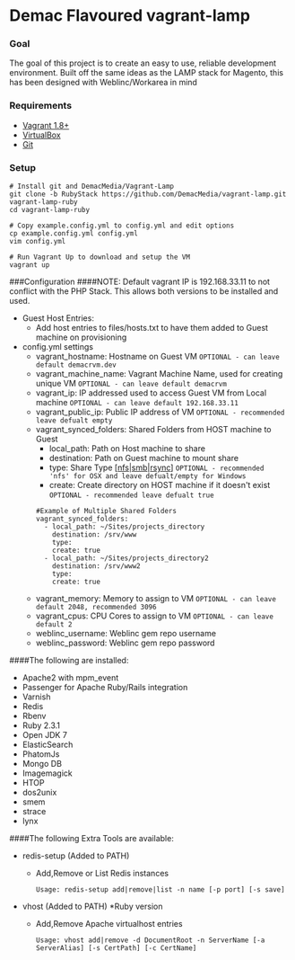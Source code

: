 # Demac Flavoured vagrant-lamp

### Goal
The goal of this project is to create an easy to use, reliable development environment.
Built off the same ideas as the LAMP stack for Magento, this has been designed with Weblinc/Workarea in mind 

### Requirements

- [Vagrant 1.8+](https://www.vagrantup.com/downloads.html)
- [VirtualBox](https://www.virtualbox.org/wiki/Downloads)
- [Git](https://git-scm.com/book/en/v2/Getting-Started-Installing-Git)

### Setup

    # Install git and DemacMedia/Vagrant-Lamp
    git clone -b RubyStack https://github.com/DemacMedia/vagrant-lamp.git vagrant-lamp-ruby
    cd vagrant-lamp-ruby

    # Copy example.config.yml to config.yml and edit options
    cp example.config.yml config.yml
    vim config.yml

    # Run Vagrant Up to download and setup the VM
    vagrant up

###Configuration
####NOTE: Default vagrant IP is 192.168.33.11 to not conflict with the PHP Stack. This allows both versions to be installed and used.
-   Guest Host Entries:
    -   Add host entries to files/hosts.txt to have them added to Guest machine on provisioning
-   config.yml settings
    -   vagrant_hostname: Hostname on Guest VM `OPTIONAL - can leave default demacrvm.dev`
    -   vagrant_machine_name: Vagrant Machine Name, used for creating unique VM `OPTIONAL - can leave default demacrvm`
    -   vagrant_ip: IP addressed used to access Guest VM from Local machine `OPTIONAL - can leave default 192.168.33.11`
    -   vagrant_public_ip: Public IP address of VM `OPTIONAL - recommended leave defualt empty`
    -   vagrant_synced_folders: Shared Folders from HOST machine to Guest
        -   local_path: Path on Host machine to share
        -   destination: Path on Guest machine to mount share
        -   type: Share Type \[[nfs](https://www.vagrantup.com/docs/synced-folders/nfs.html)|[smb](https://www.vagrantup.com/docs/synced-folders/smb.html)|[rsync](https://www.vagrantup.com/docs/synced-folders/rsync.html)\] `OPTIONAL - recommended  'nfs' for OSX and leave defualt/empty for Windows`
        -   create: Create directory on HOST machine if it doesn't exist `OPTIONAL - recommended leave defualt true`
        ```
        #Example of Multiple Shared Folders
        vagrant_synced_folders:
          - local_path: ~/Sites/projects_directory
            destination: /srv/www
            type:
            create: true
          - local_path: ~/Sites/projects_directory2
            destination: /srv/www2
            type:
            create: true
        ```
    -   vagrant_memory: Memory to assign to VM `OPTIONAL - can leave default 2048, recommended 3096`
    -   vagrant_cpus: CPU Cores to assign to VM `OPTIONAL - can leave default 2`
    -   weblinc_username: Weblinc gem repo username
    -   weblinc_password: Weblinc gem repo password

####The following are installed:

-   Apache2 with mpm\_event
-   Passenger for Apache Ruby/Rails integration
-   Varnish
-   Redis
-   Rbenv
-   Ruby 2.3.1
-   Open JDK 7
-   ElasticSearch
-   PhatomJs
-   Mongo DB
-   Imagemagick
-   HTOP
-   dos2unix
-   smem
-   strace
-   lynx


####The following Extra Tools are available:
-   redis-setup (Added to PATH)
    - Add,Remove or List Redis instances

        ```Usage: redis-setup add|remove|list -n name [-p port] [-s save]```
-   vhost (Added to PATH) *Ruby version
    - Add,Remove Apache virtualhost entries

        ```Usage: vhost add|remove -d DocumentRoot -n ServerName [-a ServerAlias] [-s CertPath] [-c CertName]```
